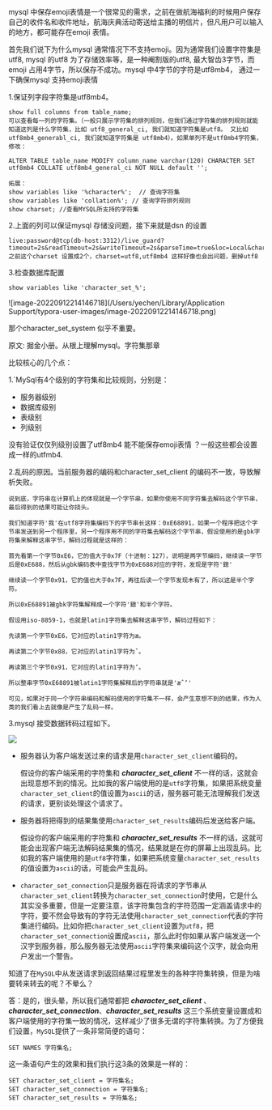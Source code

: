 mysql 中保存emoji表情是一个很常见的需求，之前在做航海福利的时候用户保存自己的收件名和收件地址，航海庆典活动寄送给主播的明信片，但凡用户可以输入的地方，都可能存在emoji 表情。 

首先我们说下为什么mysql 通常情况下不支持emoji。因为通常我们设置字符集是utf8, mysql 的utf8 为了存储效率等，是一种阉割版的utf8, 最大智齿3字节，而emoji 占用4字节，所以保存不成功。mysql 中4字节的字符是utf8mb4， 通过一下确保mysql 支持emoji表情

1.保证列字段字符集是utf8mb4。

```
show full columns from table_name;
可以查看每一列的字符集。（一般只展示字符集的排列规则，但我们通过字符集的排列规则就能知道这列是什么字符集，比如 utf8_general_ci, 我们就知道字符集是utf8。 又比如 utf8mb4_generabl_ci, 我们就知道字符集是 utf8mb4）。如果单列不是utf8mb4字符集，修改：

ALTER TABLE table_name MODIFY column_name varchar(120) CHARACTER SET utf8mb4 COLLATE utf8mb4_general_ci NOT NULL default '';

拓展：
show variables like '%character%';  // 查询字符集
show variables like 'collation%'; // 查询字符排列规则
show charset; //查看MYSQL所支持的字符集
```

2.上面的列可以保证mysql 存储没问题，接下来就是dsn 的设置

```
live:password@tcp(db-host:3312)/live_guard?timeout=2s&readTimeout=2s&writeTimeout=2s&parseTime=true&loc=Local&charset=utf8mb4
之前这个charset 设置成2个，charset=utf8,utf8mb4 这样好像也会出问题，删掉utf8
```



3.检查数据库配置

```
show variables like 'character_set_%';
```

![image-20220912214146718](/Users/yechen/Library/Application Support/typora-user-images/image-20220912214146718.png)



那个character_set_system 似乎不重要。









原文: 掘金小册。从根上理解mysql。字符集那章

比较核心的几个点：

1.`MySql有4个级别的字符集和比较规则，分别是：

- 服务器级别
- 数据库级别
- 表级别
- 列级别

没有验证仅仅列级别设置了utf8mb4 能不能保存emoji表情 ？一般这些都会设置成一样的utfmb4.

2.乱码的原因。当前服务器的编码和character_set_client 的编码不一致，导致解析失败。

```
说到底，字符串在计算机上的体现就是一个字节串，如果你使用不同字符集去解码这个字节串，最后得到的结果可能让你挠头。

我们知道字符'我'在utf8字符集编码下的字节串长这样：0xE68891，如果一个程序把这个字节串发送到另一个程序里，另一个程序用不同的字符集去解码这个字节串，假设使用的是gbk字符集来解释这串字节，解码过程就是这样的：

首先看第一个字节0xE6，它的值大于0x7F（十进制：127），说明是两字节编码，继续读一字节后是0xE688，然后从gbk编码表中查找字节为0xE688对应的字符，发现是字符'鎴'

继续读一个字节0x91，它的值也大于0x7F，再往后读一个字节发现木有了，所以这是半个字符。

所以0xE68891被gbk字符集解释成一个字符'鎴'和半个字符。

假设用iso-8859-1，也就是latin1字符集去解释这串字节，解码过程如下：

先读第一个字节0xE6，它对应的latin1字符为æ。

再读第二个字节0x88，它对应的latin1字符为ˆ。

再读第三个字节0x91，它对应的latin1字符为‘。

所以整串字节0xE68891被latin1字符集解释后的字符串就是'æˆ‘'

可见，如果对于同一个字符串编码和解码使用的字符集不一样，会产生意想不到的结果，作为人类的我们看上去就像是产生了乱码一样。
```



3.mysql 接受数据转码过程如下。



![](https://cytuchuang-1256930988.cos.ap-shanghai.myqcloud.com/20220912212321.png)

- 服务器认为客户端发送过来的请求是用`character_set_client`编码的。

  假设你的客户端采用的字符集和 ***character_set_client*** 不一样的话，这就会出现意想不到的情况。比如我的客户端使用的是`utf8`字符集，如果把系统变量`character_set_client`的值设置为`ascii`的话，服务器可能无法理解我们发送的请求，更别谈处理这个请求了。

- 服务器将把得到的结果集使用`character_set_results`编码后发送给客户端。

  假设你的客户端采用的字符集和 ***character_set_results*** 不一样的话，这就可能会出现客户端无法解码结果集的情况，结果就是在你的屏幕上出现乱码。比如我的客户端使用的是`utf8`字符集，如果把系统变量`character_set_results`的值设置为`ascii`的话，可能会产生乱码。

- `character_set_connection`只是服务器在将请求的字节串从`character_set_client`转换为`character_set_connection`时使用，它是什么其实没多重要，但是一定要注意，该字符集包含的字符范围一定涵盖请求中的字符，要不然会导致有的字符无法使用`character_set_connection`代表的字符集进行编码。比如你把`character_set_client`设置为`utf8`，把`character_set_connection`设置成`ascii`，那么此时你如果从客户端发送一个汉字到服务器，那么服务器无法使用`ascii`字符集来编码这个汉字，就会向用户发出一个警告。

知道了在`MySQL`中从发送请求到返回结果过程里发生的各种字符集转换，但是为啥要转来转去的呢？不晕么？

答：是的，很头晕，所以我们通常都把 ***character_set_client*** 、***character_set_connection***、***character_set_results*** 这三个系统变量设置成和客户端使用的字符集一致的情况，这样减少了很多无谓的字符集转换。为了方便我们设置，`MySQL`提供了一条非常简便的语句：

```
SET NAMES 字符集名;
```

这一条语句产生的效果和我们执行这3条的效果是一样的：

```
SET character_set_client = 字符集名;
SET character_set_connection = 字符集名;
SET character_set_results = 字符集名;
```

